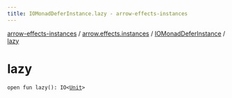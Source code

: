 ```yaml
---
title: IOMonadDeferInstance.lazy - arrow-effects-instances
---
```


[arrow-effects-instances](../../index.html) / [arrow.effects.instances](../index.html) / [IOMonadDeferInstance](index.html) / [lazy](./lazy.html)

# lazy

`open fun lazy(): IO<`[`Unit`](https://kotlinlang.org/api/latest/jvm/stdlib/kotlin/-unit/index.html)`>`